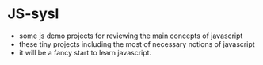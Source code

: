 # JS-sysl
- some js demo projects for reviewing the main concepts of javascript 
- these tiny projects including the most of necessary notions of javascript 
- it will be a fancy start to learn javascript.

